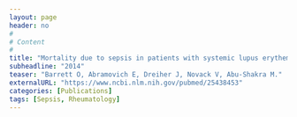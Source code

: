 ```yaml
---
layout: page
header: no
#
# Content
#
title: "Mortality due to sepsis in patients with systemic lupus erythematosus and rheumatoid arthritis."
subheadline: "2014"
teaser: "Barrett O, Abramovich E, Dreiher J, Novack V, Abu-Shakra M."
externalURL: "https://www.ncbi.nlm.nih.gov/pubmed/25438453"
categories: [Publications]
tags: [Sepsis, Rheumatology]
---
```

